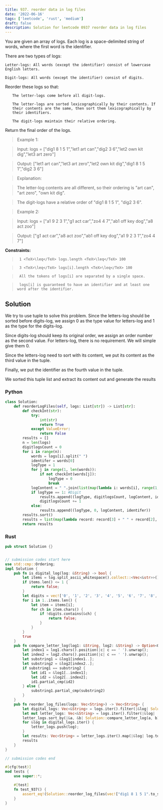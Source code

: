 ```yaml
---
title: 937. reorder data in log files
date: '2022-06-16'
tags: ['leetcode', 'rust', 'medium']
draft: false
description: Solution for leetcode 0937 reorder data in log files
---
```


 

  You are given an array of logs. Each log is a space-delimited string of words, where the first word is the identifier.

  There are two types of logs:

  

  	Letter-logs: All words (except the identifier) consist of lowercase English letters.

  	Digit-logs: All words (except the identifier) consist of digits.

  

  Reorder these logs so that:

  <ol>

  	The letter-logs come before all digit-logs.

  	The letter-logs are sorted lexicographically by their contents. If their contents are the same, then sort them lexicographically by their identifiers.

  	The digit-logs maintain their relative ordering.

  </ol>

  Return the final order of the logs.

   

 >   Example 1:

  

 >   Input: logs <TeX>=</TeX> ["dig1 8 1 5 1","let1 art can","dig2 3 6","let2 own kit dig","let3 art zero"]

 >   Output: ["let1 art can","let3 art zero","let2 own kit dig","dig1 8 1 5 1","dig2 3 6"]

 >   Explanation:

 >   The letter-log contents are all different, so their ordering is "art can", "art zero", "own kit dig".

 >   The digit-logs have a relative order of "dig1 8 1 5 1", "dig2 3 6".

  

 >   Example 2:

  

 >   Input: logs <TeX>=</TeX> ["a1 9 2 3 1","g1 act car","zo4 4 7","ab1 off key dog","a8 act zoo"]

 >   Output: ["g1 act car","a8 act zoo","ab1 off key dog","a1 9 2 3 1","zo4 4 7"]

  

   

  **Constraints:**

  

 >   	1 <TeX>\leq</TeX> logs.length <TeX>\leq</TeX> 100

 >   	3 <TeX>\leq</TeX> logs[i].length <TeX>\leq</TeX> 100

 >   	All the tokens of logs[i] are separated by a single space.

 >   	logs[i] is guaranteed to have an identifier and at least one word after the identifier.


## Solution
We try to use tuple to solve this problem. Since the letters-log should be sorted before digits-log, we assign 0 as the type value for letters-log and 1 as the type for the digits-log. 

Since digits-log should keep its original order, we assign an order number as the second value. For letters-log, there is no requirement. We will simple give them 0. 

Since the letters-log need to sort with its content, we put its content as the third value in the tuple. 

Finally, we put the identifier as the fourth value in the tuple. 

We sorted this tuple list and extract its content out and generate the results

### Python
```python
class Solution:
    def reorderLogFiles(self, logs: List[str]) -> List[str]:
        def checkInt(str):
            try:
                int(str)
                return True
            except ValueError:
                return False
        results = []
        n = len(logs)
        digitlogsCount = 0
        for i in range(n):
            words = logs[i].split(" ")
            identifer = words[0]
            logType = 1
            for j in range(1, len(words)):
                if not checkInt(words[j]):
                    logType = 0
                    break
            logContent = " ".join(list(map(lambda i: words[i], range(1, len(words)))))
            if logType == 1: #Digit
                results.append((logType, digitlogsCount, logContent, identifer))
                digitlogsCount += 1
            else:
                results.append((logType, 0, logContent, identifer))
        results.sort()
        results = list(map(lambda record: record[3] + " " + record[2], results))
        return results
```
### Rust
```rust
pub struct Solution {}


// submission codes start here
use std::cmp::Ordering;
impl Solution {
    pub fn is_digital_log(log: &String) -> bool {
        let items = log.split_ascii_whitespace().collect::<Vec<&str>>();
        if items.len() <= 1 {
            return false;
        }
        let digits = vec!['0', '1', '2', '3', '4', '5', '6', '7', '8', '9'];
        for i in 1..items.len() {
            let item = items[i];
            for ch in item.chars() {
                if !digits.contains(&ch) {
                    return false;
                }
            }
        }
        true
    }
    pub fn compare_letter_log(log1: &String, log2: &String) -> Option<Ordering> {
        let index1 = log1.chars().position(|c| c == ' ').unwrap();
        let index2 = log2.chars().position(|c| c == ' ').unwrap();
        let substring1 = &log1[index1..];
        let substring2 = &log2[index2..];
        if substring1 == substring2 {
            let id1 = &log1[..index1];
            let id2 = &log2[..index2];
            id1.partial_cmp(id2)
        } else {
            substring1.partial_cmp(substring2)
        }
    }
    pub fn reorder_log_files(logs: Vec<String>) -> Vec<String> {
        let digital_logs: Vec<&String> = logs.iter().filter(|&log| Solution::is_digital_log(log)).collect();
        let mut letter_logs: Vec<&String> = logs.iter().filter(|&log| !Solution::is_digital_log(log)).collect();
        letter_logs.sort_by(|&a, &b| Solution::compare_letter_log(a, b).unwrap());
        for &log in digital_logs.iter() {
            letter_logs.push(log);
        }
        let results: Vec<String> = letter_logs.iter().map(|&log| log.to_string()).collect();
        results
    }
}

// submission codes end

#[cfg(test)]
mod tests {
    use super::*;

    #[test]
    fn test_937() {
        assert_eq!(Solution::reorder_log_files(vec!["dig1 8 1 5 1".to_string(),"let1 art can".to_string(),"dig2 3 6".to_string(),"let2 own kit dig".to_string(),"let3 art zero".to_string()]), vec!["let1 art can".to_string(),"let3 art zero".to_string(),"let2 own kit dig".to_string(),"dig1 8 1 5 1".to_string(),"dig2 3 6".to_string()])
    }
}

```
